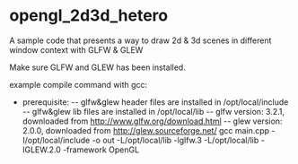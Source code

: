 # opengl_2d3d_hetero
A sample code that presents a way to draw 2d &amp; 3d scenes in different window context with GLFW &amp; GLEW

Make sure GLFW and GLEW has been installed.

example compile command with gcc:
-  prerequisite: 
  --  glfw&amp;glew header files are installed in /opt/local/include
  --  glfw&amp;glew lib files are installed in /opt/local/lib
  --  glfw version: 3.2.1, downloaded from http://www.glfw.org/download.html
  --  glew version: 2.0.0, downloaded from http://glew.sourceforge.net/
gcc main.cpp -I/opt/local/include -o out -L/opt/local/lib -lglfw.3 -L/opt/local/lib -lGLEW.2.0 -framework OpenGL
